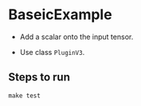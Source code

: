 # BaseicExample

+ Add a scalar onto the input tensor.

+ Use class `PluginV3`.

## Steps to run

```shell
make test
```
